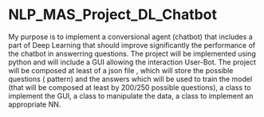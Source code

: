 # NLP_MAS_Project_DL_Chatbot

My purpose is to implement a  conversional agent (chatbot) that includes a part of Deep Learning that should improve  significantly the performance of  the chatbot in  answerring questions. The project will be implemented using python and will include a GUI allowing the interaction User-Bot. 
The project will be composed at least of a json file ,  which will store the possible questions ( pattern) and the answers which will be used to train the model (that will be composed at least by 200/250 possible questions), a class to implement the GUI, a class to manipulate the data, a class to implement an appropriate NN.
